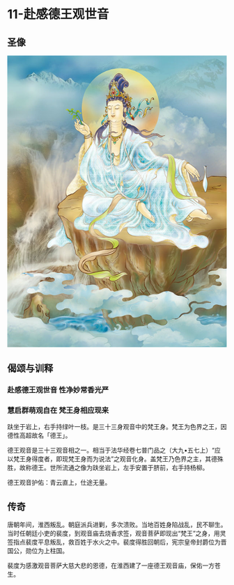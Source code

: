 # 11-赴感德王观世音

## 圣像

![](../../.gitbook/assets/11-fu-gan-de-wang-guan-shi-yin.jpg)

## 偈颂与训释

### 赴感德王观世音 性净妙常香光严

### 慧启群萌观自在 梵王身相应现来

趺坐于岩上，右手持绿叶一枝。是三十三身观音中的梵王身。梵王为色界之王，因德性高超故名「德王」。

德王观音是三十三观音相之一。相当于法华经卷七普门品之（大九•五七上）“应以梵王身得度者，即现梵王身而为说法”之观音化身。盖梵王乃色界之主，其德殊胜，故称德王。世所流通之像为趺坐岩上，左手安置于脐前，右手持杨柳。

德王观音护佑：青云直上，仕途无量。

## 传奇

唐朝年间，淮西叛乱。朝庭派兵进剿，多次溃败。当地百姓身陷战乱，民不聊生。当时任朝廷小吏的裴度，到观音庙去烧香求签，观音菩萨即现出“梵王”之身，用灵签指点裴度平息叛乱，救百姓于水火之中。裴度得胜回朝后，宪宗皇帝封爵位为晋国公，勋位为上柱国。

裴度为感激观音菩萨大慈大悲的恩德，在淮西建了一座德王观音庙，保佑一方苍生。

